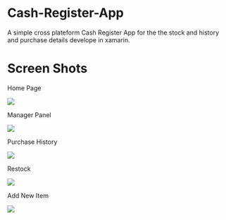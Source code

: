 # Cash-Register-App

A simple cross plateform Cash Register App for the the stock and history and purchase details develope in xamarin.

# Screen Shots
Home Page

![](https://raw.githubusercontent.com/realmoieen/Cash-Register-App/master/screenshots/mainactivity.png?raw=true)

Manager Panel

![](https://raw.githubusercontent.com/realmoieen/Cash-Register-App/master/screenshots/managerpanel.png?raw=true)

Purchase History

![](https://raw.githubusercontent.com/realmoieen/Cash-Register-App/master/screenshots/purchasehistory.png)

Restock

![](https://raw.githubusercontent.com/realmoieen/Cash-Register-App/master/screenshots/restock.png)

Add New Item

![](https://raw.githubusercontent.com/realmoieen/Cash-Register-App/master/screenshots/addnewitem.png)
